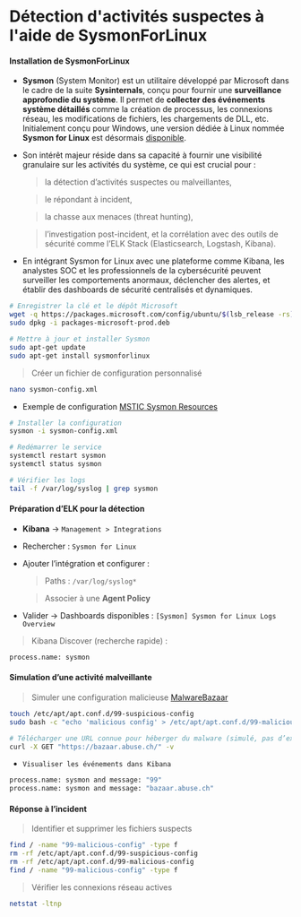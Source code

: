 # Détection d'activités suspectes à l'aide de SysmonForLinux

#### Installation de SysmonForLinux

- **Sysmon** (System Monitor) est un utilitaire développé par Microsoft dans le cadre de la suite **Sysinternals**, conçu pour fournir une **surveillance approfondie du système**. Il permet de **collecter des événements système détaillés** comme la création de processus, les connexions réseau, les modifications de fichiers, les chargements de DLL, etc. Initialement conçu pour Windows, une version dédiée à Linux nommée **Sysmon for Linux** est désormais [disponible](https://learn.microsoft.com/en-us/sysinternals/downloads/sysmon).

- Son intérêt majeur réside dans sa capacité à fournir une visibilité granulaire sur les activités du système, ce qui est crucial pour :

  > la détection d’activités suspectes ou malveillantes,

  > le répondant à incident,

  > la chasse aux menaces (threat hunting),

  > l’investigation post-incident, et la corrélation avec des outils de sécurité comme l’ELK Stack (Elasticsearch, Logstash, Kibana).

- En intégrant Sysmon for Linux avec une plateforme comme Kibana, les analystes SOC et les professionnels de la cybersécurité peuvent surveiller les comportements anormaux, déclencher des alertes, et établir des dashboards de sécurité centralisés et dynamiques.

```sh
# Enregistrer la clé et le dépôt Microsoft
wget -q https://packages.microsoft.com/config/ubuntu/$(lsb_release -rs)/packages-microsoft-prod.deb -O packages-microsoft-prod.deb
sudo dpkg -i packages-microsoft-prod.deb

# Mettre à jour et installer Sysmon
sudo apt-get update
sudo apt-get install sysmonforlinux
```

> Créer un fichier de configuration personnalisé

```sh
nano sysmon-config.xml
```

- Exemple de configuration [MSTIC Sysmon Resources](https://github.com/microsoft/MSTIC-Sysmon/blob/main/linux/configs/main.xml)

```sh
# Installer la configuration
sysmon -i sysmon-config.xml

# Redémarrer le service
systemctl restart sysmon
systemctl status sysmon

# Vérifier les logs
tail -f /var/log/syslog | grep sysmon
```

#### Préparation d’ELK pour la détection

- **Kibana** → `Management > Integrations`

- Rechercher : `Sysmon for Linux`

- Ajouter l’intégration et configurer :

  > Paths : `/var/log/syslog*`

  > Associer à une **Agent Policy**

- Valider → Dashboards disponibles : `[Sysmon] Sysmon for Linux Logs Overview`

> Kibana Discover (recherche rapide) :

```sh
process.name: sysmon
```

#### Simulation d’une activité malveillante

> Simuler une configuration malicieuse [MalwareBazaar](https://bazaar.abuse.ch/)

```sh
touch /etc/apt/apt.conf.d/99-suspicious-config
sudo bash -c "echo 'malicious config' > /etc/apt/apt.conf.d/99-malicious-config"

# Télécharger une URL connue pour héberger du malware (simulé, pas d’exécution réelle ici)
curl -X GET "https://bazaar.abuse.ch/" -v
```

- `Visualiser les événements dans Kibana`

```sh
process.name: sysmon and message: "99"
process.name: sysmon and message: "bazaar.abuse.ch"
```

#### Réponse à l’incident

> Identifier et supprimer les fichiers suspects

```sh
find / -name "99-malicious-config" -type f
rm -rf /etc/apt/apt.conf.d/99-suspicious-config
rm -rf /etc/apt/apt.conf.d/99-malicious-config
find / -name "99-malicious-config" -type f
```

> Vérifier les connexions réseau actives

```sh
netstat -ltnp
```

